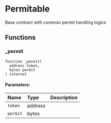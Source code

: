 # Permitable


Base contract with common permit handling logics




## Functions
### _permit
```solidity
function _permit(
  address token,
  bytes permit
) internal
```


#### Parameters:
| Name | Type | Description                                                          |
| :--- | :--- | :------------------------------------------------------------------- |
|`token` | address |
|`permit` | bytes | 

